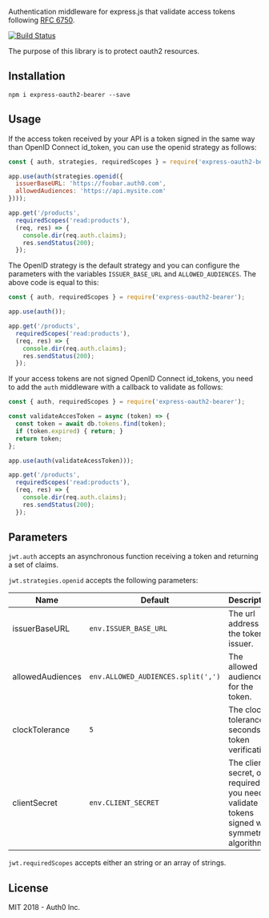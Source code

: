 Authentication middleware for express.js that validate access tokens following [RFC 6750](https://tools.ietf.org/html/rfc6750).

[![Build Status](https://travis-ci.org/auth0/express-openid-jwt.svg?branch=master)](https://travis-ci.org/auth0/express-openid-jwt)

The purpose of this library is to protect oauth2 resources.

## Installation

```
npm i express-oauth2-bearer --save
```

## Usage

If the access token received by your API is a token signed in the same way than OpenID Connect id_token, you can use the openid strategy as follows:

```javascript
const { auth, strategies, requiredScopes } = require('express-oauth2-bearer');

app.use(auth(strategies.openid({
  issuerBaseURL: 'https://foobar.auth0.com',
  allowedAudiences: 'https://api.mysite.com'
})));

app.get('/products',
  requiredScopes('read:products'),
  (req, res) => {
    console.dir(req.auth.claims);
    res.sendStatus(200);
  });
```

The OpenID strategy is the default strategy and you can configure the parameters with the variables `ISSUER_BASE_URL` and `ALLOWED_AUDIENCES`. The above code is equal to this:

```javascript
const { auth, requiredScopes } = require('express-oauth2-bearer');

app.use(auth());

app.get('/products',
  requiredScopes('read:products'),
  (req, res) => {
    console.dir(req.auth.claims);
    res.sendStatus(200);
  });
```

If your access tokens are not signed OpenID Connect id_tokens, you need to add the `auth` middleware with a callback to validate as follows:

```javascript
const { auth, requiredScopes } = require('express-oauth2-bearer');

const validateAccesToken = async (token) => {
  const token = await db.tokens.find(token);
  if (token.expired) { return; }
  return token;
};

app.use(auth(validateAcessToken)));

app.get('/products',
  requiredScopes('read:products'),
  (req, res) => {
    console.dir(req.auth.claims);
    res.sendStatus(200);
  });
```


## Parameters

`jwt.auth` accepts an asynchronous function receiving a token and returning a set of claims.

`jwt.strategies.openid` accepts the following parameters:


| Name                | Default                         | Description                                                                    |
|---------------------|---------------------------------|--------------------------------------------------------------------------------|
| issuerBaseURL       | `env.ISSUER_BASE_URL`           | The url address for the token issuer.                                          |
| allowedAudiences    | `env.ALLOWED_AUDIENCES.split(',')`       | The allowed audiences for the token.                                           |
| clockTolerance      | `5`                             | The clock's tolerance in seconds for token verification.                       |
| clientSecret        | `env.CLIENT_SECRET`             | The client secret, only required if you need to validate tokens signed with symmetric algorithms. |

`jwt.requiredScopes` accepts either an string or an array of strings.

## License

MIT 2018 - Auth0 Inc.
